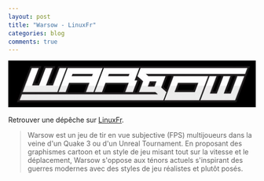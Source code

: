 ```yaml
---
layout: post
title: "Warsow - LinuxFr"
categories: blog
comments: true
---
```


![nt](https://github.com/homeostasie/bouquins/raw/master/_pics/jv/warsow/titre.jpg)

Retrouver une dépêche sur [LinuxFr](https://linuxfr.org/news/warsow-1-5).

> Warsow est un jeu de tir en vue subjective (FPS) multijoueurs dans la veine d'un Quake 3 ou d'un Unreal Tournament. En proposant des graphismes cartoon et un style de jeu misant tout sur la vitesse et le déplacement, Warsow s'oppose aux ténors actuels s'inspirant des guerres modernes avec des styles de jeu réalistes et plutôt posés.
